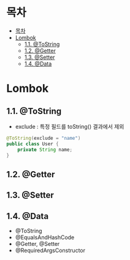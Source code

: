 # 목차
- [목차](#목차)
- [Lombok](#lombok)
  - [1.1. @ToString](#11-tostring)
  - [1.2. @Getter](#12-getter)
  - [1.3. @Setter](#13-setter)
  - [1.4. @Data](#14-data)

# Lombok
## 1.1. @ToString
- exclude : 특정 필드를 toString() 결과에서 제외
```java
@ToString(exclude = "name")
public class User {
    private String name;
}
```
## 1.2. @Getter
## 1.3. @Setter

## 1.4. @Data
- @ToString
- @EqualsAndHashCode
- @Getter, @Setter
- @RequiredArgsConstructor